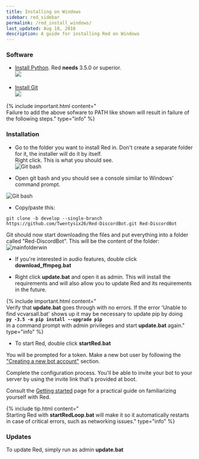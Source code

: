 ```yaml
---
title: Installing on Windows
sidebar: red_sidebar
permalink: /red_install_windows/
last_updated: Aug 18, 2016
description: A guide for installing Red on Windows
---
```


### Software

- [Install Python](https://www.python.org/downloads/). Red **needs** 3.5.0 or superior.  
![](http://i.imgur.com/dfsaVLx.png)<br/><br/>
- [Install Git](https://git-scm.com/download/win)  
![](http://i.imgur.com/guis7EE.png)  

{% include important.html content="<br/>Failure to add the above sofware to PATH like shown will result in failure of the following steps." type="info" %}

### Installation

* Go to the folder you want to install Red in. Don't create a separate folder for it, the installer will do it by itself.  
Right click. This is what you should see.  
![Git bash](http://i.imgur.com/32M4VPo.png)

* Open git bash and you should see a console similar to Windows' command prompt.  

![Git bash](http://i.imgur.com/IUz179P.png)

* Copy/paste this:
```
git clone -b develop --single-branch https://github.com/Twentysix26/Red-DiscordBot.git Red-DiscordBot
```

Git should now start downloading the files and put everything into a folder called "Red-DiscordBot". This will be the content of the folder:  
![mainfolderwin](https://i.imgur.com/603QQYK.png)  

* If you're interested in audio features, double click **download_ffmpeg.bat**

* Right click **update.bat** and open it as admin. This will install the requirements and will also allow you to update Red and its requirements in the future.

{% include important.html content="<br/>Verify that **update.bat** goes through with no errors. If the error 'Unable to find vcvarsall.bat'
shows up it may be necessary to update pip by doing<br/>**`py -3.5 -m pip install --upgrade pip`**<br/> in a command prompt with admin privileges
and start **update.bat** again." type="info" %}

* To start Red, double click **startRed.bat**

You will be prompted for a token. Make a new bot user by following the ["Creating a new bot account"](/Red-Docs/red_guide_bot_accounts/#creating-a-new-bot-account) section.  

Complete the configuration process. You'll be able to invite your bot to your server by using the invite link that's provided at boot.

Consult the [Getting started](/Red-Docs/red_getting_started/) page for a practical guide on familiarizing yourself with Red.

{% include tip.html content="<br/>Starting Red with **startRedLoop.bat** will make it so it automatically restarts in case of critical errors, such as networking issues." type="info" %}

### Updates

To update Red, simply run as admin **update.bat**
